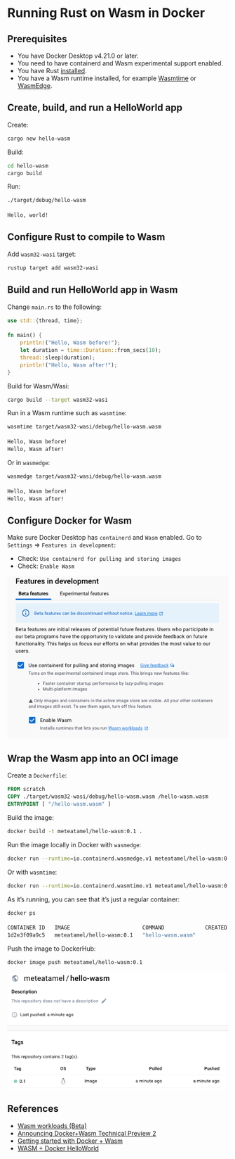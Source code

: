 # Running Rust on Wasm in Docker

## Prerequisites

* You have Docker Desktop v4.21.0 or later.
* You need to have containerd and Wasm experimental support enabled.
* You have Rust [installed](https://www.rust-lang.org/tools/install).
* You have a Wasm runtime installed, for example
  [Wasmtime](https://wasmtime.dev/) or
  [WasmEdge](https://wasmedge.org/book/en/quick_start/install.html).

## Create, build, and run a HelloWorld app

Create:

```sh
cargo new hello-wasm
```

Build:

```sh
cd hello-wasm
cargo build
```

Run:

```sh
./target/debug/hello-wasm

Hello, world!
```

## Configure Rust to compile to Wasm

Add `wasm32-wasi` target:

```sh
rustup target add wasm32-wasi
```

## Build and run HelloWorld app in Wasm

Change `main.rs` to the following:

```rust
use std::{thread, time};

fn main() {
    println!("Hello, Wasm before!");
    let duration = time::Duration::from_secs(10);
    thread::sleep(duration);
    println!("Hello, Wasm after!");
}
```

Build for Wasm/Wasi:

```sh
cargo build --target wasm32-wasi
```

Run in a Wasm runtime such as `wasmtime`:

```sh
wasmtime target/wasm32-wasi/debug/hello-wasm.wasm

Hello, Wasm before!
Hello, Wasm after!
```

Or in `wasmedge`:

```sh
wasmedge target/wasm32-wasi/debug/hello-wasm.wasm

Hello, Wasm before!
Hello, Wasm after!
```

## Configure Docker for Wasm

Make sure Docker Desktop has `containerd` and `Wasm` enabled. Go to `Settings`
=> `Features in development`:

* Check: `Use containerd for pulling and storing images`
* Check: `Enable Wasm`

![Docker Desktop containerd](./images/docker_containerd.png)

## Wrap the Wasm app into an OCI image

Create a `Dockerfile`:

```Dockerfile
FROM scratch
COPY ./target/wasm32-wasi/debug/hello-wasm.wasm /hello-wasm.wasm
ENTRYPOINT [ "/hello-wasm.wasm" ]
```

Build the image:

```sh
docker build -t meteatamel/hello-wasm:0.1 .
```

Run the image locally in Docker with `wasmedge`:

```sh
docker run --runtime=io.containerd.wasmedge.v1 meteatamel/hello-wasm:0.1
```

Or with `wasmtime`:

```sh
docker run --runtime=io.containerd.wasmtime.v1 meteatamel/hello-wasm:0.1
```

As it’s running, you can see that it’s just a regular container:

```sh
docker ps

CONTAINER ID   IMAGE                       COMMAND             CREATED         STATUS         PORTS     NAMES
1d2e3f09a9c5   meteatamel/hello-wasm:0.1   "hello-wasm.wasm"
```

Push the image to DockerHub:

```sh
docker image push meteatamel/hello-wasm:0.1
```

![DockerHub Wasm](./images/dockerhub_wasm.png)

## References

* [Wasm workloads (Beta)](https://docs.docker.com/desktop/wasm/)
* [Announcing Docker+Wasm Technical Preview 2](https://www.docker.com/blog/announcing-dockerwasm-technical-preview-2/)
* [Getting started with Docker + Wasm](https://nigelpoulton.com/getting-started-with-docker-and-wasm/)
* [WASM + Docker HelloWorld](https://blog.devgenius.io/wasm-docker-hello-world-2ac6a456ddd4)